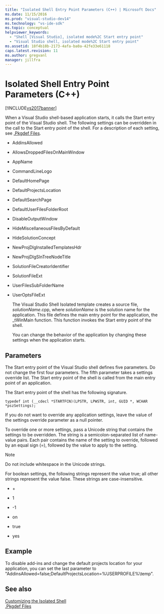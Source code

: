 ```yaml
---
title: "Isolated Shell Entry Point Parameters (C++) | Microsoft Docs"
ms.date: 11/15/2016
ms.prod: "visual-studio-dev14"
ms.technology: "vs-ide-sdk"
ms.topic: conceptual
helpviewer_keywords: 
  - "Shell [Visual Studio], isolated mode%2C Start entry point"
  - "Visual Studio shell, isolated mode%2C Start entry point"
ms.assetid: 18f4b18b-2173-4afa-ba0a-42fe33e61118
caps.latest.revision: 11
ms.author: gregvanl
manager: jillfra
---
```

# Isolated Shell Entry Point Parameters (C++)
[!INCLUDE[vs2017banner](../includes/vs2017banner.md)]

When a Visual Studio shell-based application starts, it calls the Start entry point of the Visual Studio shell. The following settings can be overridden in the call to the Start entry point of the shell. For a description of each setting, see [.Pkgdef Files](../extensibility/modifying-the-isolated-shell-by-using-the-dot-pkgdef-file.md).  
  
- AddinsAllowed  
  
- AllowsDroppedFilesOnMainWindow  
  
- AppName  
  
- CommandLineLogo  
  
- DefaultHomePage  
  
- DefaultProjectsLocation  
  
- DefaultSearchPage  
  
- DefaultUserFilesFolderRoot  
  
- DisableOutputWindow  
  
- HideMiscellaneousFilesByDefault  
  
- HideSolutionConcept  
  
- NewProjDlgInstalledTemplatesHdr  
  
- NewProjDlgSlnTreeNodeTitle  
  
- SolutionFileCreatorIdentifier  
  
- SolutionFileExt  
  
- UserFilesSubFolderName  
  
- UserOptsFileExt  
  
  The Visual Studio Shell Isolated template creates a source file, *solutionName*.cpp, where *solutionName* is the solution name for the application. This file defines the main entry point for the application, the _tWinMain function. This function invokes the Start entry point of the shell.  
  
  You can change the behavior of the application by changing these settings when the application starts.  
  
## Parameters  
 The Start entry point of the Visual Studio shell defines five parameters. Do not change the first four parameters. The fifth parameter takes a settings override list. The Start entry point of the shell is called from the main entry point of an application.  
  
 The Start entry point of the shell has the following signature.  
  
```  
typedef int (__cdecl *STARTFCN)(LPSTR, LPWSTR, int, GUID *, WCHAR *pszSettings);  
```  
  
 If you do not want to override any application settings, leave the value of the settings override parameter as a null pointer.  
  
 To override one or more settings, pass a Unicode string that contains the settings to be overridden. The string is a semicolon-separated list of name-value pairs. Each pair contains the name of the setting to override, followed by an equal sign (=), followed by the value to apply to the setting.  
  
> [!NOTE]
> Do not include whitespace in the Unicode strings.  
  
 For boolean settings, the following strings represent the value true; all other strings represent the value false. These strings are case-insensitive.  
  
- \+  
  
- 1  
  
- -1  
  
- on  
  
- true  
  
- yes  
  
## Example  
 To disable add-ins and change the default projects location for your application, you can set the last parameter to "AddinsAllowed=false;DefaultProjectsLocation=%USERPROFILE%\temp".  
  
## See also  
 [Customizing the Isolated Shell](../extensibility/customizing-the-isolated-shell.md)   
 [.Pkgdef Files](../extensibility/modifying-the-isolated-shell-by-using-the-dot-pkgdef-file.md)
